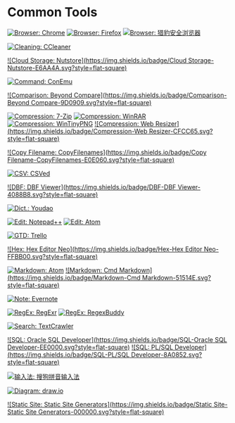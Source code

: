 # Common Tools

[![Browser: Chrome](https://img.shields.io/badge/Browser-Chrome-FFCD41.svg?style=flat-square)](https://www.google.com/chrome/)
[![Browser: Firefox](https://img.shields.io/badge/Browser-Firefox-BF4027.svg?style=flat-square)](http://firefox.com/)
[![Browser: 猎豹安全浏览器](https://img.shields.io/badge/Browser-猎豹安全浏览器-FF6900.svg?style=flat-square)](http://www.liebao.cn/)

[![Cleaning: CCleaner](https://img.shields.io/badge/Cleaning-CCleaner-E23D2E.svg?style=flat-square)](https://www.piriform.com/ccleaner/)

[![Cloud Storage: Nutstore](https://img.shields.io/badge/Cloud Storage-Nutstore-E6AA4A.svg?style=flat-square)](https://www.jianguoyun.com/)

[![Command: ConEmu](https://img.shields.io/badge/Command-ConEmu-002B36.svg?style=flat-square)](https://conemu.github.io/)

[![Comparison: Beyond Compare](https://img.shields.io/badge/Comparison-Beyond Compare-9D0909.svg?style=flat-square)](http://www.scootersoftware.com/)

[![Compression: 7-Zip](https://img.shields.io/badge/Compression-7--Zip-000000.svg?style=flat-square)](http://www.7-zip.org/)
[![Compression: WinRAR](https://img.shields.io/badge/Compression-WinRAR-FF00FF.svg?style=flat-square)](http://www.rarlab.com/)
[![Compression: WinTinyPNG](https://img.shields.io/badge/Compression-WinTinyPNG-3F444F.svg?style=flat-square)](https://tinypng.com/)
[![Compression: Web Resizer](https://img.shields.io/badge/Compression-Web Resizer-CFCC65.svg?style=flat-square)](http://webresizer.com/)

[![Copy Filename: CopyFilenames](https://img.shields.io/badge/Copy Filename-CopyFilenames-E0E060.svg?style=flat-square)](http://www.extrabit.com/copyfilenames/)

[![CSV: CSVed](https://img.shields.io/badge/CSV-CSVed-2666C3.svg?style=flat-square)](http://csved.sjfrancke.nl/)

[![DBF: DBF Viewer](https://img.shields.io/badge/DBF-DBF Viewer-4088B8.svg?style=flat-square)](http://dbfviewer.com/)

[![Dict.: Youdao](https://img.shields.io/badge/Dict.-Youdao-4493F2.svg?style=flat-square)](http://youdao.com/)

[![Edit: Notepad++](https://img.shields.io/badge/Edit-Notepad++-C4730E.svg?style=flat-square)](https://notepad-plus-plus.org/)
[![Edit: Atom](https://img.shields.io/badge/Edit-Atom-99D3C3.svg?style=flat-square)](https://atom.io/)

[![GTD: Trello](https://img.shields.io/badge/GTD-Trello-0082CE.svg?style=flat-square)](https://trello.com/)

[![Hex: Hex Editor Neo](https://img.shields.io/badge/Hex-Hex Editor Neo-FFBB00.svg?style=flat-square)](https://www.hhdsoftware.com/Downloads/free-hex-editor/)

[![Markdown: Atom](https://img.shields.io/badge/Markdown-Atom-99D3C3.svg?style=flat-square)](https://atom.io/)
[![Markdown: Cmd Markdown](https://img.shields.io/badge/Markdown-Cmd Markdown-51514E.svg?style=flat-square)](https://zybuluo.com/mdeditor)

[![Note: Evernote](https://img.shields.io/badge/Note-Evernote-2DBE60.svg?style=flat-square)](https://evernote.com/)

[![RegEx: RegExr](https://img.shields.io/badge/RegEx-RegExr-66CCFF.svg?style=flat-square)](http://regexr.com/)
[![RegEx: RegexBuddy](https://img.shields.io/badge/RegEx-RegexBuddy-68AE3E.svg?style=flat-square)](https://www.regexbuddy.com/)

[![Search: TextCrawler](https://img.shields.io/badge/Search-TextCrawler-996161.svg?style=flat-square)](https://www.digitalvolcano.co.uk/textcrawler.html)

[![SQL: Oracle SQL Developer](https://img.shields.io/badge/SQL-Oracle SQL Developer-EE0000.svg?style=flat-square)](http://www.oracle.com/technetwork/developer-tools/sql-developer/overview/index.html)
[![SQL: PL/SQL Developer](https://img.shields.io/badge/SQL-PL/SQL Developer-8A0852.svg?style=flat-square)](https://www.allroundautomations.com/)

[![输入法: 搜狗拼音输入法](https://img.shields.io/badge/输入法-搜狗拼音输入法-F35418.svg?style=flat-square)](http://pinyin.sogou.com/)

[![Diagram: draw.io](https://img.shields.io/badge/Diagram-draw.io-F18808.svg?style=flat-square)](https://www.draw.io/)

[![Static Site: Static Site Generators](https://img.shields.io/badge/Static Site-Static Site Generators-000000.svg?style=flat-square)](https://staticsitegenerators.net/)
